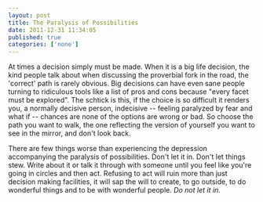 ```yaml
---
layout: post
title: The Paralysis of Possibilities
date: 2011-12-31 11:34:05
published: true
categories: ['none']
---
```

 
At times a decision simply must be made. When it is a big life decision, the kind people talk about when discussing the proverbial fork in the road, the 'correct' path is rarely obvious. Big decisions can have even sane people turning to ridiculous tools like a list of pros and cons because "every facet must be explored". The schtick is this, if the choice is so difficult it renders you, a normally decisive person, indecisive -- feeling paralyzed by fear and what if -- chances are none of the options are wrong or bad. So choose the path you want to walk, the one reflecting the version of yourself you want to see in the mirror, and don't look back.

There are few things worse than experiencing the depression accompanying the paralysis of possibilities. Don't let it in. Don't let things stew. Write about it or talk it through with someone until you feel like you're going in circles and then act. Refusing to act will ruin more than just decision making facilities, it will sap the will to create, to go outside, to do wonderful things and to be with wonderful people. *Do not let it in.*